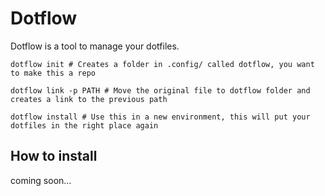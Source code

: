 # Dotflow 

Dotflow is a tool to manage your dotfiles.


```shell
dotflow init # Creates a folder in .config/ called dotflow, you want to make this a repo

dotflow link -p PATH # Move the original file to dotflow folder and creates a link to the previous path

dotflow install # Use this in a new environment, this will put your dotfiles in the right place again

```

## How to install
coming soon...
